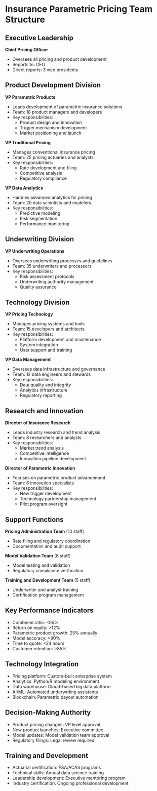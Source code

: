 # Insurance Parametric Pricing Team Structure

## Executive Leadership
**Chief Pricing Officer**
- Oversees all pricing and product development
- Reports to: CEO
- Direct reports: 3 vice presidents

## Product Development Division
**VP Parametric Products**
- Leads development of parametric insurance solutions
- Team: 18 product managers and developers
- Key responsibilities:
  - Product design and innovation
  - Trigger mechanism development
  - Market positioning and launch

**VP Traditional Pricing**
- Manages conventional insurance pricing
- Team: 25 pricing actuaries and analysts
- Key responsibilities:
  - Rate development and filing
  - Competitive analysis
  - Regulatory compliance

**VP Data Analytics**
- Handles advanced analytics for pricing
- Team: 20 data scientists and modelers
- Key responsibilities:
  - Predictive modeling
  - Risk segmentation
  - Performance monitoring

## Underwriting Division
**VP Underwriting Operations**
- Oversees underwriting processes and guidelines
- Team: 35 underwriters and processors
- Key responsibilities:
  - Risk assessment protocols
  - Underwriting authority management
  - Quality assurance

## Technology Division
**VP Pricing Technology**
- Manages pricing systems and tools
- Team: 15 developers and architects
- Key responsibilities:
  - Platform development and maintenance
  - System integration
  - User support and training

**VP Data Management**
- Oversees data infrastructure and governance
- Team: 12 data engineers and stewards
- Key responsibilities:
  - Data quality and integrity
  - Analytics infrastructure
  - Regulatory reporting

## Research and Innovation
**Director of Insurance Research**
- Leads industry research and trend analysis
- Team: 8 researchers and analysts
- Key responsibilities:
  - Market trend analysis
  - Competitive intelligence
  - Innovation pipeline development

**Director of Parametric Innovation**
- Focuses on parametric product advancement
- Team: 6 innovation specialists
- Key responsibilities:
  - New trigger development
  - Technology partnership management
  - Pilot program oversight

## Support Functions
**Pricing Administration Team** (10 staff)
- Rate filing and regulatory coordination
- Documentation and audit support

**Model Validation Team** (8 staff)
- Model testing and validation
- Regulatory compliance verification

**Training and Development Team** (5 staff)
- Underwriter and analyst training
- Certification program management

## Key Performance Indicators
- Combined ratio: <95%
- Return on equity: >12%
- Parametric product growth: 25% annually
- Model accuracy: >90%
- Time to quote: <24 hours
- Customer retention: >85%

## Technology Integration
- Pricing platform: Custom-built enterprise system
- Analytics: Python/R modeling environment
- Data warehouse: Cloud-based big data platform
- AI/ML: Automated underwriting assistants
- Blockchain: Parametric payout automation

## Decision-Making Authority
- Product pricing changes: VP level approval
- New product launches: Executive committee
- Model updates: Model validation team approval
- Regulatory filings: Legal review required

## Training and Development
- Actuarial certification: FSA/ACAS programs
- Technical skills: Annual data science training
- Leadership development: Executive mentoring program
- Industry certification: Ongoing professional development
